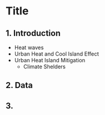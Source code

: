 # Title

## 1. Introduction
  - Heat waves
  - Urban Heat and Cool Island Effect
  - Urban Heat Island Mitigation
    - Climate Shelders
## 2. Data 
## 3.
